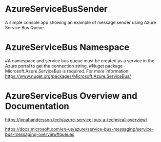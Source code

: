 # AzureServiceBusSender
A simple console app showing an example of message sender using Azure Service Bus Queue. 

# AzureServiceBus Namespace 
#A namespace and service bus queue must be created as a service in the Azure portal to get the connection string.
#Nuget package Microsoft.Azure.ServiceBus is required. For more information https://www.nuget.org/packages/Microsoft.Azure.ServiceBus/

# AzureServiceBus Overview and Documentation 
https://jonahandersson.tech/azure-service-bus-a-technical-overview/

https://docs.microsoft.com/en-us/azure/service-bus-messaging/service-bus-messaging-overview#queues

